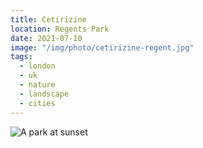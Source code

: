 ```yaml
---
title: Cetirizine
location: Regents Park
date: 2021-07-10
image: "/img/photo/cetirizine-regent.jpg"
tags:
  - london
  - uk
  - nature
  - landscape
  - cities
---
```


![A park at sunset](/img/photo/cetirizine-regent.jpg)
